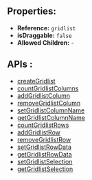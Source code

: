 ## Properties:

* **Reference:** `gridlist`
* **isDraggable:** `false`
* **Allowed Children:** -

## APIs :

* [createGridlist](creategridlist)
* [countGridlistColumns](countgridlistcolumns)
* [addGridlistColumn](addgridlistcolumn)
* [removeGridlistColumn](removegridlistcolumn)
* [setGridlistColumnName](setgridlistcolumnname)
* [getGridlistColumnName](getgridlistcolumnname)
* [countGridlistRows](countgridlistrows)
* [addGridlistRow](addgridlistrow)
* [removeGridlistRow](removegridlistrow)
* [setGridlistRowData](setgridlistrowdata)
* [getGridlistRowData](getgridlistrowdata)
* [setGridlistSelection](setgridlistselection)
* [getGridlistSelection](getgridlistselection)

